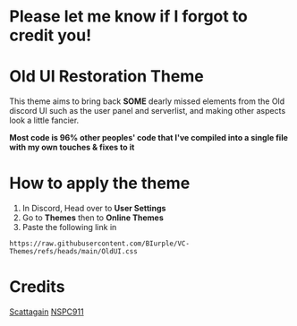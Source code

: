 # Please let me know if I forgot to credit you!


# Old UI Restoration Theme

This theme aims to bring back **SOME** dearly missed elements from the Old discord UI such as the user panel and serverlist, and making other aspects look a little fancier.

**Most code is 96% other peoples' code that I've compiled into a single file with my own touches & fixes to it**

# How to apply the theme
1. In Discord, Head over to **User Settings**
2. Go to **Themes** then to **Online Themes**
3. Paste the following link in
```
https://raw.githubusercontent.com/BIurple/VC-Themes/refs/heads/main/OldUI.css
```
# Credits
[Scattagain](https://github.com/scattagain)
[NSPC911](https://github.com/NSPC911)

